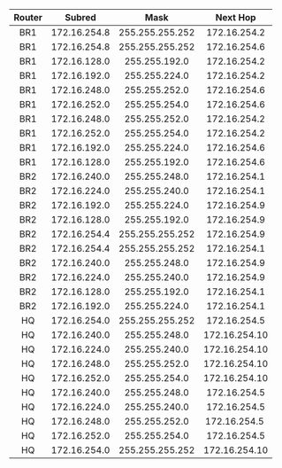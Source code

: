 | Router | Subred | Mask | Next Hop |
| :----: | :----: | :--: | :------: |
| BR1 | 172.16.254.8 | 255.255.255.252 | 172.16.254.2 |
| BR1 | 172.16.254.8 | 255.255.255.252 | 172.16.254.6 |
| BR1 | 172.16.128.0 | 255.255.192.0 | 172.16.254.2 |
| BR1 | 172.16.192.0 | 255.255.224.0 | 172.16.254.2 |
| BR1 | 172.16.248.0 | 255.255.252.0 | 172.16.254.6 |
| BR1 | 172.16.252.0 | 255.255.254.0 | 172.16.254.6 |
| BR1 | 172.16.248.0 | 255.255.252.0 | 172.16.254.2 |
| BR1 | 172.16.252.0 | 255.255.254.0 | 172.16.254.2 |
| BR1 | 172.16.192.0 | 255.255.224.0 | 172.16.254.6 |
| BR1 | 172.16.128.0 | 255.255.192.0 | 172.16.254.6 |
| BR2 | 172.16.240.0 | 255.255.248.0 | 172.16.254.1 |
| BR2 | 172.16.224.0 | 255.255.240.0 | 172.16.254.1 |
| BR2 | 172.16.192.0 | 255.255.224.0 | 172.16.254.9 |
| BR2 | 172.16.128.0 | 255.255.192.0 | 172.16.254.9 |
| BR2 | 172.16.254.4 | 255.255.255.252 | 172.16.254.9 |
| BR2 | 172.16.254.4 | 255.255.255.252 | 172.16.254.1 |
| BR2 | 172.16.240.0 | 255.255.248.0 | 172.16.254.9 |
| BR2 | 172.16.224.0 | 255.255.240.0 | 172.16.254.9 |
| BR2 | 172.16.128.0 | 255.255.192.0 | 172.16.254.1 |
| BR2 | 172.16.192.0 | 255.255.224.0 | 172.16.254.1 |
| HQ | 172.16.254.0 | 255.255.255.252 | 172.16.254.5 |
| HQ | 172.16.240.0 | 255.255.248.0 | 172.16.254.10 |
| HQ | 172.16.224.0 | 255.255.240.0 | 172.16.254.10 |
| HQ | 172.16.248.0 | 255.255.252.0 | 172.16.254.10 |
| HQ | 172.16.252.0 | 255.255.254.0 | 172.16.254.10 |
| HQ | 172.16.240.0 | 255.255.248.0 | 172.16.254.5 |
| HQ | 172.16.224.0 | 255.255.240.0 | 172.16.254.5 |
| HQ | 172.16.248.0 | 255.255.252.0 | 172.16.254.5 |
| HQ | 172.16.252.0 | 255.255.254.0 | 172.16.254.5 |
| HQ | 172.16.254.0 | 255.255.255.252 | 172.16.254.10 |
